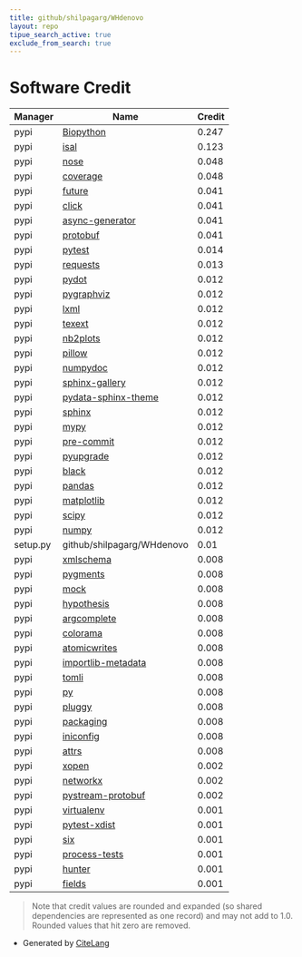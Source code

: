 ```yaml
---
title: github/shilpagarg/WHdenovo
layout: repo
tipue_search_active: true
exclude_from_search: true
---
```

# Software Credit

|Manager|Name|Credit|
|-------|----|------|
|pypi|[Biopython](https://biopython.org/)|0.247|
|pypi|[isal](https://github.com/pycompression/python-isal)|0.123|
|pypi|[nose](https://pypi.org/project/nose)|0.048|
|pypi|[coverage](https://pypi.org/project/coverage)|0.048|
|pypi|[future](https://pypi.org/project/future)|0.041|
|pypi|[click](https://pypi.org/project/click)|0.041|
|pypi|[async-generator](https://pypi.org/project/async-generator)|0.041|
|pypi|[protobuf](https://pypi.org/project/protobuf)|0.041|
|pypi|[pytest](https://docs.pytest.org/en/latest/)|0.014|
|pypi|[requests](https://pypi.org/project/requests)|0.013|
|pypi|[pydot](https://pypi.org/project/pydot)|0.012|
|pypi|[pygraphviz](https://pypi.org/project/pygraphviz)|0.012|
|pypi|[lxml](https://pypi.org/project/lxml)|0.012|
|pypi|[texext](https://pypi.org/project/texext)|0.012|
|pypi|[nb2plots](https://pypi.org/project/nb2plots)|0.012|
|pypi|[pillow](https://pypi.org/project/pillow)|0.012|
|pypi|[numpydoc](https://pypi.org/project/numpydoc)|0.012|
|pypi|[sphinx-gallery](https://pypi.org/project/sphinx-gallery)|0.012|
|pypi|[pydata-sphinx-theme](https://pypi.org/project/pydata-sphinx-theme)|0.012|
|pypi|[sphinx](https://pypi.org/project/sphinx)|0.012|
|pypi|[mypy](https://pypi.org/project/mypy)|0.012|
|pypi|[pre-commit](https://pypi.org/project/pre-commit)|0.012|
|pypi|[pyupgrade](https://pypi.org/project/pyupgrade)|0.012|
|pypi|[black](https://pypi.org/project/black)|0.012|
|pypi|[pandas](https://pypi.org/project/pandas)|0.012|
|pypi|[matplotlib](https://pypi.org/project/matplotlib)|0.012|
|pypi|[scipy](https://pypi.org/project/scipy)|0.012|
|pypi|[numpy](https://pypi.org/project/numpy)|0.012|
|setup.py|github/shilpagarg/WHdenovo|0.01|
|pypi|[xmlschema](https://pypi.org/project/xmlschema)|0.008|
|pypi|[pygments](https://pypi.org/project/pygments)|0.008|
|pypi|[mock](https://pypi.org/project/mock)|0.008|
|pypi|[hypothesis](https://pypi.org/project/hypothesis)|0.008|
|pypi|[argcomplete](https://pypi.org/project/argcomplete)|0.008|
|pypi|[colorama](https://pypi.org/project/colorama)|0.008|
|pypi|[atomicwrites](https://pypi.org/project/atomicwrites)|0.008|
|pypi|[importlib-metadata](https://pypi.org/project/importlib-metadata)|0.008|
|pypi|[tomli](https://pypi.org/project/tomli)|0.008|
|pypi|[py](https://pypi.org/project/py)|0.008|
|pypi|[pluggy](https://pypi.org/project/pluggy)|0.008|
|pypi|[packaging](https://pypi.org/project/packaging)|0.008|
|pypi|[iniconfig](https://pypi.org/project/iniconfig)|0.008|
|pypi|[attrs](https://pypi.org/project/attrs)|0.008|
|pypi|[xopen](https://github.com/pycompression/xopen/)|0.002|
|pypi|[networkx](https://networkx.org/)|0.002|
|pypi|[pystream-protobuf](https://github.com/cartoonist/pystream-protobuf)|0.002|
|pypi|[virtualenv](https://pypi.org/project/virtualenv)|0.001|
|pypi|[pytest-xdist](https://pypi.org/project/pytest-xdist)|0.001|
|pypi|[six](https://pypi.org/project/six)|0.001|
|pypi|[process-tests](https://pypi.org/project/process-tests)|0.001|
|pypi|[hunter](https://pypi.org/project/hunter)|0.001|
|pypi|[fields](https://pypi.org/project/fields)|0.001|


> Note that credit values are rounded and expanded (so shared dependencies are represented as one record) and may not add to 1.0. Rounded values that hit zero are removed.


- Generated by [CiteLang](https://github.com/vsoch/citelang)
